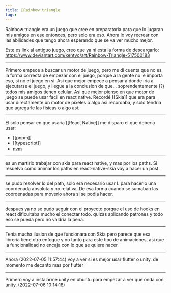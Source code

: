 ```yaml
---
title: 🌱Rainbow triangle
tags:
---
```


Rainbow triangle era un juego que cree en preparatoria para que lo jugaran mis amigos en ese entonces, pero solo era eso. Ahora lo voy recrear con las abilidades que tengo ahora esperando que se va ver mucho mejor.

Este es link al antiguo juego, creo que ya ni esta la forma de descargarlo:
https://www.deviantart.com/xentyo/art/Rainbow-Triangle-517500183

---
Primero empece a buscar un motor de juego, pero me di cuenta que no es la forma correcta de empezar con el juego, porque a la gente no le importa eso, si no el juego en si. Asi que mejor empece a pensar a donde iria a ejecutarse el juego, y llegue a la conclusion de que... soprendentemente (?) todos mis amigos tienen celular. Asi que mejor pienso en que motor de juego se puede usar facil en react native. Recordé [[Skia]] que era para usar directamente un motor de pixeles o algo asi recordaba, y solo tendria que agregarle las fisicas o algo asi.

---
El solo pensar en que usaria [[React Native]] me disparo el que deberia usar:
- [[pnpm]]
- [[typescript]]
- [nvm](/Bibliography/nvm.md)
---
es un martirio trabajar con skia para react native, y mas por los paths. Si resuelvo como animar los paths en react-native-skia voy a hacer un post.

---
se pudo resolver lo del path, solo era necesario usar L para hacerlo una coordenada absoluta y no relativa. De esa forma cuando se sumaban las coordenadas para moverlo ahora si se podia hacer.

---
despues ya no se pudo seguir con el proyecto porque el uso de hooks en react dificultaba mucho el conectar todo. quizas aplicando patrones y todo eso se pueda pero no valdria la pena.

---
Tenia mucha ilusion de que funcionara con Skia pero parece que esa libreria tiene otro enfoque y no tanto para este tipo de animaciones, asi que la funcionalidad no encaja con lo que se quiere hacer.

---
Ahora (2022-07-05 11:57:44) voy a ver si es mejor usar flutter o unity. de momento me decanto mas por flutter

---
Primero voy a instalarme unity en ubuntu para empezar a ver que onda con unity.
(2022-07-06 10:14:18)
